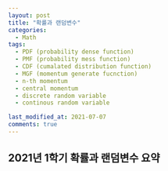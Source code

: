 ```yaml
---
layout: post
title: "확률과 랜덤변수"
categories:
  - Math
tags:
  - PDF (probability dense function)
  - PMF (probability mess function)
  - CDF (cumalated distribution function)
  - MGF (momentum generate fucnction)
  - n-th momentum
  - central momentum
  - discrete random variable
  - continous random variable

last_modified_at: 2021-07-07
comments: true
---
```


## 2021년 1학기 확률과 랜덤변수 요약

